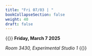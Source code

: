 ```yaml
---
title: "Fri 07/03 | "
bookCollapseSection: false
weight: 40
draft: false
---
```


{{<hint info>}}
**Friday, March 7 2025**  

*Room 3430, Experimental Studio 1*
{{</hint>}}
